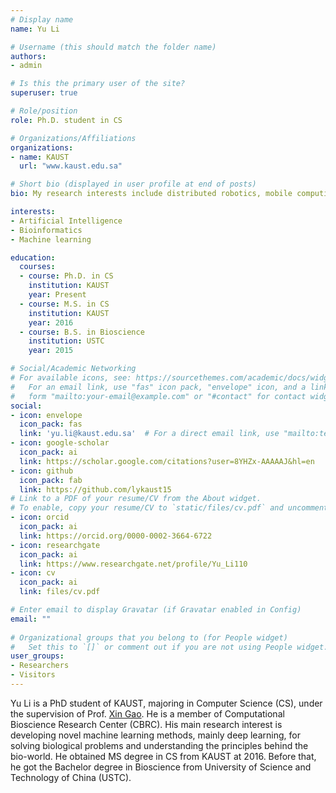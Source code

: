 ```yaml
---
# Display name
name: Yu Li

# Username (this should match the folder name)
authors:
- admin

# Is this the primary user of the site?
superuser: true

# Role/position
role: Ph.D. student in CS

# Organizations/Affiliations
organizations:
- name: KAUST
  url: "www.kaust.edu.sa"

# Short bio (displayed in user profile at end of posts)
bio: My research interests include distributed robotics, mobile computing and programmable matter.

interests:
- Artificial Intelligence
- Bioinformatics
- Machine learning

education:
  courses:
  - course: Ph.D. in CS
    institution: KAUST
    year: Present
  - course: M.S. in CS
    institution: KAUST
    year: 2016
  - course: B.S. in Bioscience
    institution: USTC
    year: 2015

# Social/Academic Networking
# For available icons, see: https://sourcethemes.com/academic/docs/widgets/#icons
#   For an email link, use "fas" icon pack, "envelope" icon, and a link in the
#   form "mailto:your-email@example.com" or "#contact" for contact widget.
social:
- icon: envelope
  icon_pack: fas
  link: 'yu.li@kaust.edu.sa'  # For a direct email link, use "mailto:test@example.org".
- icon: google-scholar
  icon_pack: ai
  link: https://scholar.google.com/citations?user=8YHZx-AAAAAJ&hl=en
- icon: github
  icon_pack: fab
  link: https://github.com/lykaust15
# Link to a PDF of your resume/CV from the About widget.
# To enable, copy your resume/CV to `static/files/cv.pdf` and uncomment the lines below.  
- icon: orcid
  icon_pack: ai
  link: https://orcid.org/0000-0002-3664-6722
- icon: researchgate
  icon_pack: ai
  link: https://www.researchgate.net/profile/Yu_Li110
- icon: cv
  icon_pack: ai
  link: files/cv.pdf

# Enter email to display Gravatar (if Gravatar enabled in Config)
email: ""
  
# Organizational groups that you belong to (for People widget)
#   Set this to `[]` or comment out if you are not using People widget.  
user_groups:
- Researchers
- Visitors
---
```


Yu Li is a PhD student of KAUST, majoring in Computer Science (CS), under the supervision of Prof. [Xin Gao](https://www.kaust.edu.sa/en/study/faculty/xin-gao). He is a member of Computational Bioscience Research Center (CBRC). His main research interest is developing novel machine learning methods, mainly deep learning, for solving biological problems and understanding the principles behind the bio-world. He obtained MS degree in CS from KAUST at 2016. Before that, he got the Bachelor degree in Bioscience from University of Science and Technology of China (USTC).

